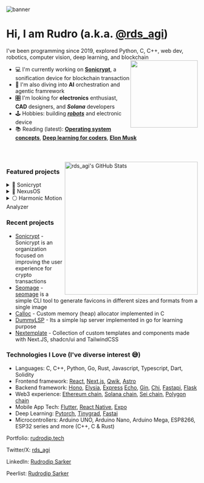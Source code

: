 ![banner](https://github.com/rudrodip/rudrodip/assets/77154365/4c4159af-e34b-4134-aace-443798798d08)

# Hi, I am Rudro (a.k.a. [@rds_agi](https://twitter.com/rds_agi))

I've been programming since 2019, explored Python, C, C++, web dev, robotics, computer vision, deep learning, and blockchain
<img align='right' src='https://github.com/rudrodip/rudrodip/assets/77154365/5e0fdf16-cdca-4bde-911f-afb7bc6fc6fa' width='177'>

- 💻 I'm currently working on [**Sonicrypt**](https://sonicrypt.vercel.app), a sonification device for blockchain transaction
- 🤖 I'm also diving into **AI** orchestration and agentic framrework
- 🎛️ I'm looking for **electronics** enthusiast, **CAD** designers, and **_Solana_** developers
- 🕹️ Hobbies: building [**_robots_**](https://www.youtube.com/watch?v=uYZytPxzjsk) and electronic device
- 📚 Reading (latest): [**Operating system concepts**](https://books.google.com.bd/books/about/Operating_System_Concepts_9th_Edition.html?id=9VMcAAAAQBAJ&redir_esc=y), [**Deep learning for coders**](https://course.fast.ai/Resources/book.html), [**Elon Musk**](https://books.google.com.bd/books/about/Elon_Musk.html?id=HjyvEAAAQBAJ&redir_esc=y)

<br />
<br />

<img align="right" style="padding-top: 7px;" src="https://github-readme-streak-stats.herokuapp.com?user=rudrodip&theme=blue-green&hide_border=true&date_format=M%20j%5B%2C%20Y%5D&background=DD272700&stroke=5326DD&fire=DD2727&ring=242EDC&sideNums=25C9DD" alt="rds_agi's GitHub Stats" width="350" />

### Featured projects

<details>
  <summary>
    🔴 Sonicrypt
  </summary>

  <p align="center">
    <img width="60%" src="https://github.com/rudrodip/rudrodip/assets/77154365/3b034a80-8fb4-4c1b-9671-bbd13850e3c8" />
  </p>
  
  [Sonicrypt](https://github.com/Sonicrypt) is a compact and intuitive device designed to enhance the user experience for both buyers and sellers engaging in crypto transactions
  It consists of a hardware device, mobile app and a website
  
  **Tech stack**:
  - Device
    - Language: C++
    - Microcontroller: ESP32-S3
   
  - Mobile app
    - Language: Typescript, Javascript
    - Framework: React Native (Expo)
    - Libs/SDKs: Solana web3js, Solana mobile wallet adapter
   
  - Website
    - Language: Typescript
    - Framework: Next.JS
    - Style: CSS, Tailwindcss
    - Animation: Framer motion
    - Libs/SDKs: Solana web3js 
  
  Website: [**_sonicrypt.vercel.app_**](https://sonicrypt.vercel.app)
  Video: [**Youtube**](https://www.youtube.com/watch?v=yUm7kYV3p28)
  Twitter: [**@sonicrypt**](https://twitter.com/sonicrypt)
</details>

<details>
  <summary>🔵 NexusOS</summary>

  <p align="center">
    <img width=="60%" src="https://nexusos.vercel.app/_next/image?url=%2Fgifs%2Fai-repo.gif&w=3840&q=75" />
  </p>

  
  [NexusOS](https://github.com/rudrodip/NexusOS) is a platform that empowers researchers, scientists, and innovators to come together and collaborate on impactful scientific projects.

  **Tech stack**:
  - Language: Typescript
  - Framework: Next.JS
  - Style: CSS, Tailwindcss
  - Animation: Framer motion
  - Libs/SDKs: Github octokit, NextAuth
  - API - ZenodoAPI, OpenAI gpt-3.5-turbo

  Website: [**_nexusos.vercel.app_**](https://nexusos.vercel.app)
</details>

<details>
  <summary>⚪️ Harmonic Motion Analyzer</summary>

  <p align="center">
    <img width="60%" src="https://github.com/rudrodip/rudrodip/assets/77154365/8e987758-aa89-42cd-bc1c-90711bb39084" />
  </p>

  [Harmonic Motion Analyzer](https://github.com/rudrodip/Harmonic-Oscillator-CV) is designed to analyze the harmonic oscillation of an object using computer vision techniques

  Blog: [**_blog_**](https://www.rudrodip.tech/blog/harmonic-oscillation-analyzer)
  Video: [**Youtube**](https://www.youtube.com/watch?v=dalsCsHtreU&t=1220s)
</details>

### Recent projects

- [Sonicrypt](https://github.com/Sonicrypt) - Sonicrypt is an organization focused on improving the user experience for crypto transactions
- [Seomage](https://www.npmjs.com/package/seomage) - [seomage](https://github.com/rudrodip/seomage) is a simple CLI tool to generate favicons in different sizes and formats from a single image
- [Calloc](https://github.com/rudrodip/calloc) - Custom memory (heap) allocator implemented in C
- [DummyLSP](https://github.com/rudrodip/dummylsp) - Its a simple lsp server implemented in go for learning purpose
- [Nextemplate](https://nextemplate.vercel.app) - Collection of custom templates and components made with Next.JS, shadcn/ui and TailwindCSS


### Technologies I Love (I've diverse interest 😅)

- Languages: C, C++, Python, Go, Rust, Javascript, Typescript, Dart, Solidity
- Frontend framework: [React](https://react.dev/), [Next.js](https://nextjs.org/), [Qwik](https://qwik.dev/), [Astro](https://astro.build/)
- Backend framework: [Hono](https://hono.dev), [Elysia](https://elysiajs.com/), [Express](https://expressjs.com/) [Echo](https://echo.labstack.com/), [Gin](https://gin-gonic.com/), [Chi](https://go-chi.io), [Fastapi](https://fastapi.tiangolo.com), [Flask](https://flask.palletsprojects.com)
- Web3 experience: [Ethereum chain](https://ethereum.org/en/), [Solana chain](https://solana.com/), [Sei chain](https://www.sei.io/), [Polygon chain](https://polygonscan.com/)
- Mobile App Tech: [Flutter](https://flutter.dev/), [React Native](https://reactnative.dev/), [Expo](https://expo.dev/)
- Deep Learning: [Pytorch](https://pytorch.org/), [Tinygrad](https://tinygrad.org), [Fastai](https://www.fast.ai/)
- Microcontrollers: Arduino UNO, Arduino Nano, Arduino Mega, ESP8266, ESP32 series and more (C++, C & Rust)

Portfolio: [rudrodip.tech](https://rudrodip.tech)

Twitter/X: [rds_agi](https://www.twitter.com/rds_agi)

LinkedIn: [Rudrodip Sarker](https://linkedin.com/in/rudrodip)

Peerlist: [Rudrodip Sarker](https://peerlist.io/rds_agi)
